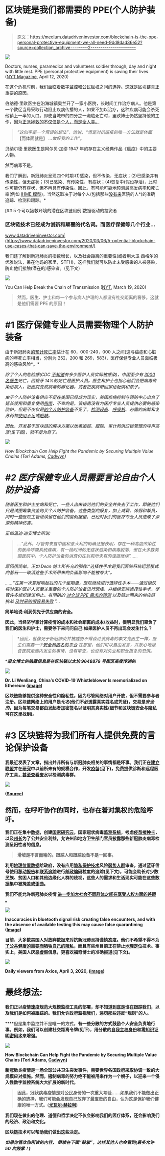 # 区块链是我们都需要的 PPE(个人防护装备)

> 原文：<https://medium.datadriveninvestor.com/blockchain-is-the-ppe-personal-protective-equipment-we-all-need-9dd8dad36e52?source=collection_archive---------2----------------------->

![](img/8c2afc8ba395f9d37d824ef3253cba85.png)

Doctors, nurses, paramedics and volunteers soldier through, day and night with little rest. PPE (personal protective equipment) is saving their lives ([NYT Magazine](https://www.nytimes.com/interactive/2020/04/07/magazine/italy-hospitals-covid.html), April 12, 2020)

在这个危机时刻，我们面临着数字监控和公民赋权之间的选择。这就是区块链真正重要的原因。

伯纳德·里欧医生在沿海城镇奥兰开了一家小医院，长时间工作治疗病人。他是第一个敦促当局采取行动阻止疾病传播的人，如果不加以治疗，这种疾病可能会杀死他镇上一半的人口。即使当城市的四分之一濒临死亡时，里欧博士仍然坚持他的工作，因为[正派拯救的不仅仅是个人，而是全人类。](https://www.nytimes.com/2020/03/27/opinion/coronavirus-pandemic.html)

> *“这似乎是一个荒谬的想法”，他说，“但是对抗瘟疫的唯一方法就是体面*【而体面就是】 *…做好我的工作”*。

贝纳尔德·里欧医生是阿尔贝·加缪 1947 年的存在主义经典作品《瘟疫》中的主要人物。

然而病毒不是。

我们了解到，新冠肺炎呈现四个时期:(1)感染，但不传染，无症状；(2)已感染并有传染性，但无症状；(3)已感染、有传染性、有症状；(4)恢复中(假设存活)，此时你可能仍有症状，但不再具有传染性。因此，有可能可靠地预测最高发病率和死亡率(例如 [IHME 模型](https://covid19.healthdata.org/united-states-of-america))，当然这取决于对每个人(包括那些[没有来](https://www.nytimes.com/2020/04/10/nyregion/new-york-coronavirus-death-count.html?referringSource=articleShare)医院的人*)的准确追踪、检测和跟踪。*

[](https://www.datadriveninvestor.com/2020/03/06/5-potential-blockchain-use-cases-that-can-save-the-environment/) [## 5 个可以拯救环境的潜在区块链用例|数据驱动的投资者

### 区块链技术已经成为创新和颠覆的代名词。而医疗保健等几个行业…

www.datadriveninvestor.com](https://www.datadriveninvestor.com/2020/03/06/5-potential-blockchain-use-cases-that-can-save-the-environment/) 

我们还了解到新冠肺炎的指数增长，以及社会距离的重要性(或者用大卫·西格尔的优雅说法，呆在他妈的家里，STFH)，这样我们就可以防止未受感染的人被感染，防止他们接触(潜在的)感染者。(见下文)

![](img/f25f5303ac08707f27574d6d9159e8d9.png)

You Can Help Break the Chain of Transmission ([NYT](https://www.nytimes.com/2020/03/19/health/coronavirus-distancing-transmission.html?referringSource=articleShare), March 19, 2020)

> 然而，医生、护士和每一个参与病人护理的人都没有社交距离的奢侈。这就是他们需要 PPE 的原因！

# #1 医疗保健专业人员需要物理个人防护装备

由于新冠肺炎[的预计死亡率](https://www.statnews.com/2020/04/09/its-difficult-to-grasp-the-projected-deaths-from-covid-19-heres-how-they-compare-to-other-causes-of-death/)估计在 60，000-240，000 人之间(这与癌症和心脏病的年死亡率相当，分别为 252，200 和 269，583)，医疗保健专业人员面临极高的感染风险*。*

*除了个人的危险感(CDC [不知道](https://www.medscape.com/viewarticle/928538?nlid=134970_3901&src=wnl_newsalrt_200410_MSCPEDIT&uac=151533BR&impID=2342657&faf=1)有多少医护人员实际被感染)，中国至少有 [3000 名医生](https://www.nytimes.com/2020/03/30/nyregion/ny-coronavirus-doctors-sick.html?referringSource=articleShare)死亡，西班牙 14%的死亡是医护人员。医生和护士也担心他们会把病毒传染给病人，把医院变成病毒的孵化器，或者把疾病带回家给配偶和孩子。*

**由于个人防护设备供应不足在美国已经成为现实*，美国疾病控制与预防中心出台了延长使用和重复使用[指南](https://www.cdc.gov/coronavirus/2019-ncov/hcp/respirators-strategy/index.html)，不幸的是，该指南没有为医疗专业人员提供必要的感染防护。但是不仅仅是[的个人防护装备](https://www.axios.com/hanes-face-masks-white-house-a09a360f-4d52-4c08-baee-4a85e1f6562f.html?stream=health-care&utm_source=alert&utm_medium=email&utm_campaign=alerts_healthcare)不见了。[检测设备](https://www.nytimes.com/2020/04/09/world/coronavirus-equipment-rich-poor.html?referringSource=articleShare)、[呼吸机](https://www.nytimes.com/2020/04/01/us/politics/coronavirus-ventilators.html)、必需的麻醉和复苏药物[使用不足](https://www.nature.com/articles/d41586-020-01068-3)或[短缺](https://www.medscape.com/viewarticle/928039?nlid=134818_3901&src=wnl_newsalrt_200402_MSCPEDIT&uac=151533BR&impID=2333364&faf=1)。*

*因此，开发基于区块链的解决方案以改善追踪、跟踪、审计和供应链管理的呼声高涨(见下图)，就不足为奇了。*

*![](img/7b79ccf5a47c06a1adf26d276fd2a0a7.png)*

*How Blockchain Can Help Fight the Pandemic by Securing Multiple Value Chains (Tori Adams, [Cadwyn](https://media-exp1.licdn.com/dms/document/C4E1FAQFJPTVTZSl3BQ/feedshare-document-pdf-analyzed/0?e=1586199600&v=beta&t=2tHDvqxHZKo4OuVIRLNv6RURaq11881x5XtKMc5FopE))*

# *#2 医疗保健专业人员需要言论自由个人防护设备*

*随着医生和护士生病和死亡，一些人出来谈论他们的安全并失去了工作，即使他们只是试图筹集资金购买个人防护装备。这些类型的报复，加上减薪、休假和裁员，同时一些医院主管继续留在他们的度假屋里，已经对我们的医疗专业人员造成了深深的精神伤害。*

*正如温迪·迪安博士所说:*

> *…“此外，尽管有来自中国和意大利的明确证据表明，存在一种高度传染性的致命呼吸系统疾病，有一段时间的无症状感染和病毒脱落，但在大多数美国医院中，个人防护设备的消费仍在以前所未有的速度继续”……*

*原因很简单。正如 Dean 博士所补充的那样:“*选择性手术是我们医院系统运营模式的基石——取消这些手术所带来的负面影响不能被夸大*”。*

**……“在第一次警报响起后的几个星期里，医院继续进行选择性手术——通过很快将对保护医护人员至关重要的个人防护设备进行焚烧，并继续安排选择性手术，尽管许多组织建议*[](https://thehill.com/opinion/healthcare/488586-hospitals-must-stop-elective-surgeries-to-flatten-the-curve)**停止。有明确的* [*对全球 PPE 需求的预测*](https://globalbiodefense.com/headlines/we-must-protect-the-frontline-warriors-against-covid-19-by-ensuring-health-care-workers-have-necessary-ppe/) *以及随之而来的供应链挑战* [*及时采购很容易失败*](https://www.accountingtools.com/articles/the-advantages-and-disadvantages-of-just-in-time-inventory.html) *”...***

**简单地说:利润优先于供应商的安全。**

**因此，当经济学家计算疫情的成本和社会距离的成本/收益时，很明显我们辜负了我们的医生和护士，需要停下来问问自己:如果医护人员不再出现会发生什么？**

> **因此，就像死于新冠肺炎并被威胁不得谈论该病毒的李文亮医生一样，医生们需要一个[安全和匿名的平台](https://www.forbes.com/sites/rogerhuang/2020/03/31/chinese-netizens-use-ethereum-to-avoid-chinas-covid-19-censorship/amp/) *在那里，他们可以自由发言，并放心地报告医院走廊内发生的事情，没有审查，也没有对失业和职业报复的恐惧。**

****梁文博士的隐藏信息是在区块链以太坊 9648876 号街区高度传递的***

**![](img/71fc826a72a03815845055817b54f49e.png)**

**Dr. Li Wenliang, China’s COVID-19 Whistleblower Is memorialized on Ethereum ([image](https://www.coindesk.com/chinas-coronavirus-whistleblower-is-now-memorialized-on-ethereum))**

**区块链能够提供这种安全性和隐私性，因为尽管网络对用户开放，但不需要参与者注册。区块链网络上的用户是*化名*(他们不必透露真实姓名或凭证)，交易是*安全的*，因为每笔交易都由发起者加密签名以证明其真实性(细节和区块链安全与隐私可在[这里](https://medium.com/coinmonks/what-is-a-blockchain-and-its-purpose-42f462e017ed)找到)。**

# **#3 区块链将为我们所有人提供免费的言论保护设备**

**我最近发表了文章，指出并非所有与新冠肺炎相关的事情都是坏事。我们正在[建立联盟](https://www.thelancet.com/journals/lancet/article/PIIS0140-6736(20)30798-4/fulltext)并在[研究](https://www.sciencemag.org/news/2020/03/who-launches-global-megatrial-four-most-promising-coronavirus-treatments?utm_source=The+Medical+Futurist+Newsletter&utm_campaign=89caac0068-EMAIL_CAMPAIGN_2019_10_29_diabetes_companies_COPY_&utm_medium=email&utm_term=0_efd6a3cd08-89caac0068-#)中以前所未有的规模合作，开发[疫苗](https://www.nejm.org/doi/full/10.1056/NEJMp2005630)(见下)，免费提供诊断和远程医疗工具[，甚至查看](https://healthtransformer.co/health-innovators-offer-their-tools-for-free-during-the-covid-19-outbreak-7b28ba21e44b)[废水](https://www.statnews.com/2020/04/07/new-research-wastewater-community-spread-covid-19/)以检测病毒群。**

**![](img/cd1233eecd6f962a31a451cd45b86db7.png)**

**([Source](https://www.visualcapitalist.com/every-vaccine-treatment-covid-19-so-far/))**

## **然而，在呼吁协作的同时，也存在着对集权的危险呼吁。**

**我们正在集中[数据](https://www.technologyreview.com/2020/03/16/905290/coronavirus-24000-research-papers-available-open-data/)，创建[国家研究云](https://hai.stanford.edu/news/national-research-cloud-ensuring-continuation-american-innovation?utm_source=newsletter&utm_medium=email&utm_campaign=newsletter_axiosfutureofwork&stream=future)，国家冠状病毒[监测系统](https://www.politico.com/news/2020/04/07/kushner-coronavirus-surveillance-174165)，考虑[疫苗接种卡](https://futurism.com/neoscope/us-government-considering-covid-19-immunity-cards?mc_cid=317b44802f&utm_term=0_03cd0a26cd-317b44802f-250532612&utm_medium=email&mc_eid=084be66037&utm_source=The%20Future%20Is&utm_campaign=317b44802f-EMAIL_CAMPAIGN_2020_04_10_07_43)，以及[州长](https://www.wowt.com/content/news/Nebraska-COVID-19-response-update-for-April-08-2020-569475501.html)为了公共安全利益，允许州和地方卫生部门官员披露那些新冠肺炎病毒检测呈阳性者的信息。**

> **滑坡是不言而喻的。跟踪人和跟踪设备不是一回事。**

**利用[地理位置数据](https://www.idownloadblog.com/2020/03/30/us-government-taps-location-data-from-the-mobile-ad-industry-to-track-movements-of-americans-during-the-coronavirus-pandemic/)给政府，没有应用[隐私保护技术](https://medium.com/web3studio/a-simple-explanation-of-zero-knowledge-proofs-ca574092e73b)风险[弱势人群](https://www.nytimes.com/interactive/2020/04/03/us/coronavirus-stay-home-rich-poor.html?referringSource=articleShare)审查。通过蓝牙信号使用[移动报告](https://www.google.com/covid19/mobility/?utm_source=newsletter&utm_medium=email&utm_campaign=newsletter_axioslogin&stream=top)和[联系追踪](https://www.bbc.com/news/technology-52246319)进行[邮政编码](https://newatlas.com/health-wellbeing/google-community-mobility-data-location-coronavirus-movement-history/)粒度的追踪(见下文)，可能会助长对少数民族、贫困人口和其他边缘化人群的歧视，这些人的需求和生活现实可能在这些数据集中被掩盖或歪曲。**

****我们不能允许新冠肺炎疫情** [**进一步加大社会不同群体之间在享受人权方面的差距**](https://www.brookings.edu/blog/the-avenue/2020/04/03/after-covid-19-we-must-invest-in-not-isolate-our-most-vulnerable-communities/?utm_campaign=Brookings%20Brief&utm_source=hs_email&utm_medium=email&utm_content=85914360) **。****

**![](img/d048cb54e56b87c762fdcad0ccf65b49.png)**

**Inaccuracies in bluetooth signal risk creating false encounters, and with the absence of available testing this may cause false quarantining ([Image](https://www.theverge.com/2020/4/10/21216484/google-apple-coronavirus-contract-tracing-bluetooth-location-tracking-data-app))**

**目前，大多数美国人对放弃数据来对抗新冠肺炎持谨慎态度。他们不希望不得不[为了公共健康的需要而牺牲自己的隐私](https://www.statnews.com/2020/04/08/coronavirus-will-we-give-up-privacy-for-security/)，而且有些州目前正在禁止[地理定位](https://www.stopspying.org/latest-news/2020/4/10/stop-welcomes-introduction-of-ny-geolocation-tracking-ban)技术。事实上，美国人厌恶虚假信息，更喜欢福奇博士的准确报道(见下文)。**

**![](img/d7de8d99a1f6db151716447e01f1de0b.png)**

**Daily viewers from Axios, April 3, 2020, ([image](https://www.axios.com/anthony-fauci-internet-approval-d63e1daf-48dc-48a7-ad53-b6a42c2587b9.html?utm_source=newsletter&utm_medium=email&utm_campaign=newsletter_axiosvitals&stream=top))**

# **最终想法:**

**我们正以疫情速度规范大规模监控工具的部署，却不知道到底是谁在跟踪我们，以及我们是如何被跟踪的。我们允许政府监视我们，惩罚那些违反“规则”的人。**

****但是集中监控并不是唯一的方式。**有一些分散的方式鼓励个人安全负责地行事。例如，我们可以创建社交距离令牌(见下)，用分散的[自我主权身份](https://medium.com/@AlexPreukschat/self-sovereign-identity-a-guide-to-privacy-for-your-digital-identity-5b9e95677778)和[零知识证明密码术](https://hackernoon.com/eli5-zero-knowledge-proof-78a276db9eff)来增强。**

**![](img/a82e029c8506d0db629ba6600d849cd6.png)**

**How Blockchain Can Help Fight the Pandemic by Securing Multiple Value Chains (Tori Adams, [Cadwyn](https://media-exp1.licdn.com/dms/document/C4E1FAQFJPTVTZSl3BQ/feedshare-document-pdf-analyzed/0?e=1586199600&v=beta&t=2tHDvqxHZKo4OuVIRLNv6RURaq11881x5XtKMc5FopE))**

**新冠肺炎疫情是一场全球公共卫生突发事件，需要世界各国政府采取协调一致的大规模应对措施。然而，遏制病毒的努力绝不能被用来作为一个幌子，以迎来一个侵入性数字监控系统大大扩展的新时代。**

> **因此，冠状病毒疫情是对公民身份的一次重大考验……如果我们不能做出正确的选择，我们可能会发现自己放弃了最宝贵的自由，认为这是保护我们健康的唯一方式。([尤瓦尔·赫拉利](https://www.ft.com/content/19d90308-6858-11ea-a3c9-1fe6fedcca75))**

**我们现在做出的伦理、道德和哲学决定不仅会影响我们的医疗体系，还会影响我们的经济、政治和文化。**

**区块链技术可以帮助我们做出这些决定。**

***如果你喜欢你所读的内容，* ***继续在下面“鼓掌”，这样其他人也会看到(最多允许 50 次鼓掌！)*****